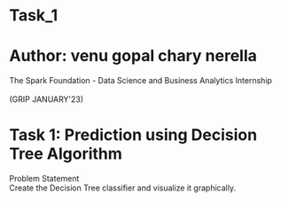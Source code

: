# Task_1
# Author: venu gopal chary nerella
The Spark Foundation - Data Science and Business Analytics Internship <br><br>
(GRIP JANUARY'23)

# Task 1: Prediction using Decision Tree Algorithm
Problem Statement<br>
Create the Decision Tree classifier and visualize it graphically.
